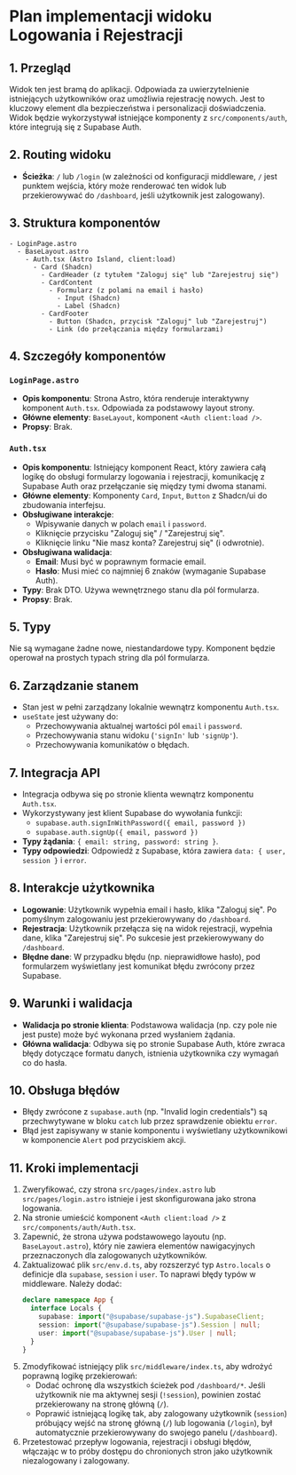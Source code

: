# Plan implementacji widoku Logowania i Rejestracji

## 1. Przegląd

Widok ten jest bramą do aplikacji. Odpowiada za uwierzytelnienie istniejących użytkowników oraz umożliwia rejestrację nowych. Jest to kluczowy element dla bezpieczeństwa i personalizacji doświadczenia. Widok będzie wykorzystywał istniejące komponenty z `src/components/auth`, które integrują się z Supabase Auth.

## 2. Routing widoku

- **Ścieżka**: `/` lub `/login` (w zależności od konfiguracji middleware, `/` jest punktem wejścia, który może renderować ten widok lub przekierowywać do `/dashboard`, jeśli użytkownik jest zalogowany).

## 3. Struktura komponentów

```
- LoginPage.astro
  - BaseLayout.astro
    - Auth.tsx (Astro Island, client:load)
      - Card (Shadcn)
        - CardHeader (z tytułem "Zaloguj się" lub "Zarejestruj się")
        - CardContent
          - Formularz (z polami na email i hasło)
            - Input (Shadcn)
            - Label (Shadcn)
        - CardFooter
          - Button (Shadcn, przycisk "Zaloguj" lub "Zarejestruj")
          - Link (do przełączania między formularzami)
```

## 4. Szczegóły komponentów

### `LoginPage.astro`

- **Opis komponentu**: Strona Astro, która renderuje interaktywny komponent `Auth.tsx`. Odpowiada za podstawowy layout strony.
- **Główne elementy**: `BaseLayout`, komponent `<Auth client:load />`.
- **Propsy**: Brak.

### `Auth.tsx`

- **Opis komponentu**: Istniejący komponent React, który zawiera całą logikę do obsługi formularzy logowania i rejestracji, komunikację z Supabase Auth oraz przełączanie się między tymi dwoma stanami.
- **Główne elementy**: Komponenty `Card`, `Input`, `Button` z Shadcn/ui do zbudowania interfejsu.
- **Obsługiwane interakcje**:
  - Wpisywanie danych w polach `email` i `password`.
  - Kliknięcie przycisku "Zaloguj się" / "Zarejestruj się".
  - Kliknięcie linku "Nie masz konta? Zarejestruj się" (i odwrotnie).
- **Obsługiwana walidacja**:
  - **Email**: Musi być w poprawnym formacie email.
  - **Hasło**: Musi mieć co najmniej 6 znaków (wymaganie Supabase Auth).
- **Typy**: Brak DTO. Używa wewnętrznego stanu dla pól formularza.
- **Propsy**: Brak.

## 5. Typy

Nie są wymagane żadne nowe, niestandardowe typy. Komponent będzie operował na prostych typach string dla pól formularza.

## 6. Zarządzanie stanem

- Stan jest w pełni zarządzany lokalnie wewnątrz komponentu `Auth.tsx`.
- `useState` jest używany do:
  - Przechowywania aktualnej wartości pól `email` i `password`.
  - Przechowywania stanu widoku (`'signIn'` lub `'signUp'`).
  - Przechowywania komunikatów o błędach.

## 7. Integracja API

- Integracja odbywa się po stronie klienta wewnątrz komponentu `Auth.tsx`.
- Wykorzystywany jest klient Supabase do wywołania funkcji:
  - `supabase.auth.signInWithPassword({ email, password })`
  - `supabase.auth.signUp({ email, password })`
- **Typy żądania**: `{ email: string, password: string }`.
- **Typy odpowiedzi**: Odpowiedź z Supabase, która zawiera `data: { user, session }` i `error`.

## 8. Interakcje użytkownika

- **Logowanie**: Użytkownik wypełnia email i hasło, klika "Zaloguj się". Po pomyślnym zalogowaniu jest przekierowywany do `/dashboard`.
- **Rejestracja**: Użytkownik przełącza się na widok rejestracji, wypełnia dane, klika "Zarejestruj się". Po sukcesie jest przekierowywany do `/dashboard`.
- **Błędne dane**: W przypadku błędu (np. nieprawidłowe hasło), pod formularzem wyświetlany jest komunikat błędu zwrócony przez Supabase.

## 9. Warunki i walidacja

- **Walidacja po stronie klienta**: Podstawowa walidacja (np. czy pole nie jest puste) może być wykonana przed wysłaniem żądania.
- **Główna walidacja**: Odbywa się po stronie Supabase Auth, które zwraca błędy dotyczące formatu danych, istnienia użytkownika czy wymagań co do hasła.

## 10. Obsługa błędów

- Błędy zwrócone z `supabase.auth` (np. "Invalid login credentials") są przechwytywane w bloku `catch` lub przez sprawdzenie obiektu `error`.
- Błąd jest zapisywany w stanie komponentu i wyświetlany użytkownikowi w komponencie `Alert` pod przyciskiem akcji.

## 11. Kroki implementacji

1. Zweryfikować, czy strona `src/pages/index.astro` lub `src/pages/login.astro` istnieje i jest skonfigurowana jako strona logowania.
2. Na stronie umieścić komponent `<Auth client:load />` z `src/components/auth/Auth.tsx`.
3. Zapewnić, że strona używa podstawowego layoutu (np. `BaseLayout.astro`), który nie zawiera elementów nawigacyjnych przeznaczonych dla zalogowanych użytkowników.
4. Zaktualizować plik `src/env.d.ts`, aby rozszerzyć typ `Astro.locals` o definicje dla `supabase`, `session` i `user`. To naprawi błędy typów w middleware. Należy dodać:
   ```typescript
   declare namespace App {
     interface Locals {
       supabase: import("@supabase/supabase-js").SupabaseClient;
       session: import("@supabase/supabase-js").Session | null;
       user: import("@supabase/supabase-js").User | null;
     }
   }
   ```
5. Zmodyfikować istniejący plik `src/middleware/index.ts`, aby wdrożyć poprawną logikę przekierowań:
   - Dodać ochronę dla wszystkich ścieżek pod `/dashboard/*`. Jeśli użytkownik nie ma aktywnej sesji (`!session`), powinien zostać przekierowany na stronę główną (`/`).
   - Poprawić istniejącą logikę tak, aby zalogowany użytkownik (`session`) próbujący wejść na stronę główną (`/`) lub logowania (`/login`), był automatycznie przekierowywany do swojego panelu (`/dashboard`).
6. Przetestować przepływ logowania, rejestracji i obsługi błędów, włączając w to próby dostępu do chronionych stron jako użytkownik niezalogowany i zalogowany.
